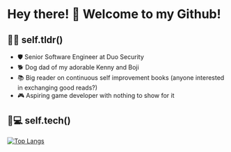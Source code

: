 # Hey there! 👋 Welcome to my Github!

## 👤💬 self.tldr()
- 🛡️ Senior Software Engineer at Duo Security
- 🐕 Dog dad of my adorable Kenny and Boji
- 📚 Big reader on continuous self improvement books (anyone interested in exchanging good reads?)
- 🎮 Aspiring game developer with nothing to show for it 

## 👤💻 self.tech()
[![Top Langs](https://github-readme-stats.vercel.app/api/top-langs/?username=BenWong1097&layout=compact&theme=merko)](https://github.com/BenWong1097)
